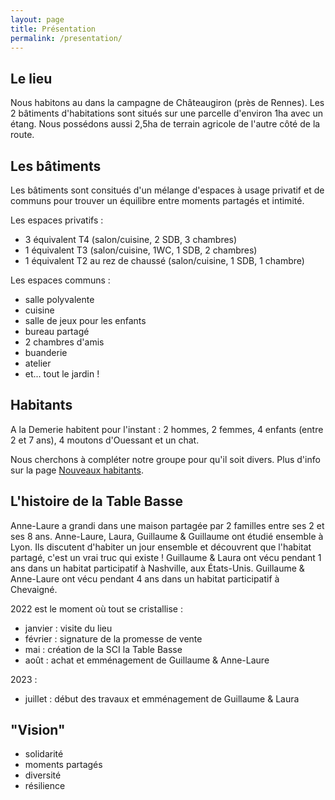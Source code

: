```yaml
---
layout: page
title: Présentation
permalink: /presentation/
---
```


## Le lieu

Nous habitons au dans la campagne de Châteaugiron (près de Rennes).
Les 2 bâtiments d'habitations sont situés sur une parcelle d'environ 1ha avec un étang. Nous possédons aussi 2,5ha de terrain agricole de l'autre côté de la route. 

<!--![](../assets/images/vue_satellite.png)-->


## Les bâtiments

Les bâtiments sont consitués d'un mélange d'espaces à usage privatif et de communs pour trouver un équilibre entre moments partagés et intimité.

Les espaces privatifs :
 - 3 équivalent T4 (salon/cuisine, 2 SDB, 3 chambres)
 - 1 équivalent T3 (salon/cuisine, 1WC, 1 SDB, 2 chambres)
 - 1 équivalent T2 au rez de chaussé (salon/cuisine, 1 SDB, 1 chambre)

Les espaces communs : 
- salle polyvalente
- cuisine
- salle de jeux pour les enfants
- bureau partagé
- 2 chambres d'amis
- buanderie
- atelier
- et... tout le jardin !


## Habitants

A la Demerie habitent pour l'instant : 2 hommes, 2 femmes, 4 enfants (entre 2 et 7 ans), 4 moutons d'Ouessant et un chat. 

Nous cherchons à compléter notre groupe pour qu'il soit divers. Plus d'info sur la page [Nouveaux habitants](../nouveaux).

## L'histoire de la Table Basse

Anne-Laure a grandi dans une maison partagée par 2 familles entre ses 2 et ses 8 ans.
Anne-Laure, Laura, Guillaume & Guillaume ont étudié ensemble à Lyon. Ils discutent d'habiter un jour ensemble et découvrent que l'habitat partagé, c'est un vrai truc qui existe !
Guillaume & Laura ont vécu pendant 1 ans dans un habitat participatif à Nashville, aux États-Unis. 
Guillaume & Anne-Laure ont vécu pendant 4 ans dans un habitat participatif à Chevaigné.

2022 est le moment où tout se cristallise :
- janvier : visite du lieu
- février : signature de la promesse de vente
- mai : création de la SCI la Table Basse
- août : achat et emménagement de Guillaume & Anne-Laure

2023 : 
- juillet : début des travaux et emménagement de Guillaume & Laura


## "Vision"

- solidarité
- moments partagés
- diversité
- résilience

<!-- - "on compte pas" -->
